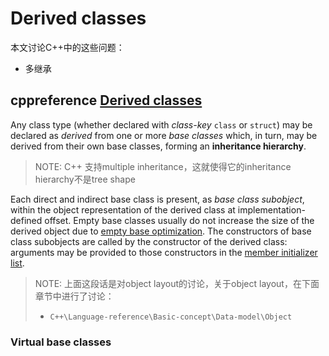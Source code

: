 # Derived classes

本文讨论C++中的这些问题：

- 多继承

## cppreference [Derived classes](https://en.cppreference.com/w/cpp/language/derived_class)

Any class type (whether declared with *class-key* `class` or `struct`) may be declared as *derived* from one or more *base classes* which, in turn, may be derived from their own base classes, forming an **inheritance hierarchy**.

> NOTE: C++ 支持multiple inheritance，这就使得它的inheritance hierarchy不是tree shape

Each direct and indirect base class is present, as *base class subobject*, within the object representation of the derived class at implementation-defined offset. Empty base classes usually do not increase the size of the derived object due to [empty base optimization](https://en.cppreference.com/w/cpp/language/ebo). The constructors of base class subobjects are called by the constructor of the derived class: arguments may be provided to those constructors in the [member initializer list](https://en.cppreference.com/w/cpp/language/initializer_list).

> NOTE: 上面这段话是对object layout的讨论，关于object layout，在下面章节中进行了讨论：
>
> - `C++\Language-reference\Basic-concept\Data-model\Object`

### Virtual base classes